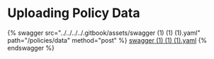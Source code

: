 # Uploading Policy Data

{% swagger src="../../../../.gitbook/assets/swagger (1) (1) (1).yaml" path="/policies/data" method="post" %}
[swagger (1) (1) (1).yaml](<../../../../.gitbook/assets/swagger (1) (1) (1).yaml>)
{% endswagger %}
